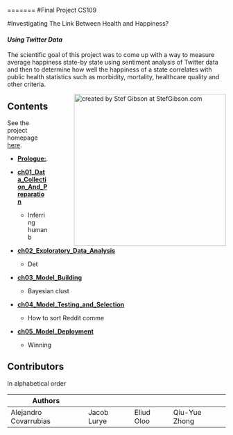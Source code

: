 
=======
#Final Project CS109


#Investigating The Link Between Health and Happiness?

#### *Using Twitter Data*

The scientific goal of this project was to come up with a way to measure average happiness state-by state using sentiment analysis of Twitter data and then to determine how well the happiness of a state correlates with public health statistics such as morbidity, mortality, healthcare quality and other criteria.

<div style="float: right; margin-left: 30px;"><img title="created by Stef Gibson at StefGibson.com"style="float: right;margin-left: 30px;" src="http://www.massage1.com/wp-content/uploads/healthhappiness.jpg" align=right height = 350 /></div>


Contents
------

See the project homepage [here](http://hackersforhumanhealth.me).


* [**Prologue:**](http://nbviewer.ipython.org/urls/raw.github.com/CamDavidsonPilon/Probabilistic-Programming-and-Bayesian-Methods-for-Hackers/master/Prologue/Prologue.ipynb).

* [**ch01_Data_Collection_And_Preparation**](ch01_Data_Collection_And_Preparation/ch01.ipynb)
    - Inferring human b
    
* [**ch02_Exploratory_Data_Analysis**](ch02_Exploratory_Data_Analysis/ch02.ipynb)
    - Det
    
* [**ch03_Model_Building**](ch03_Model_Building/ch03.ipynb)
    - Bayesian clust
    
* [**ch04_Model_Testing_and_Selection**](ch04_Model_Testing_and_Selection/ch04.ipynb)
    - How to sort Reddit comme
    
* [**ch05_Model_Deployment**](ch05_Model_Deployment/ch05.ipynb) 
    - Winning 
    

Contributors
-----
In alphabetical order


Authors | | | |
--- | --- | --- | ---
Alejandro Covarrubias |  Jacob Lurye | Eliud Oloo |Qiu-Yue Zhong


